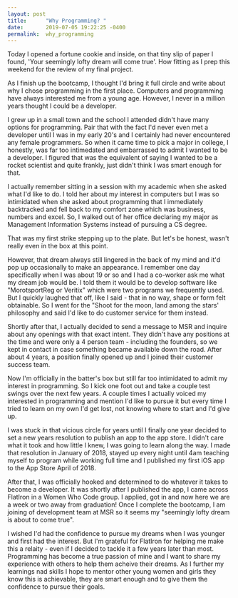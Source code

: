 ```yaml
---
layout: post
title:      "Why Programming? "
date:       2019-07-05 19:22:25 -0400
permalink:  why_programming
---
```



Today I opened a fortune cookie and inside, on that tiny slip of paper I found, 'Your seemingly lofty dream will come true'. How fitting as I prep this weekend for the review of my final project. 

As I finish up the bootcamp, I thought I'd bring it full circle and write about why I chose programming in the first place. Computers and programming have always interested me from a young age. However, I never in a million years thought I could be a developer. 

I grew up in a small town and the school I attended didn't have many options for programming. Pair that with the fact I'd never even met a developer until I was in my early 20's and I certainly had never encountered any female programmers.  So when it came time to pick a major in college, I honestly, was far too intimedated and embarrassed to admit I wanted to be a developer. I figured that was the equivalent of saying I wanted to be a rocket scientist and quite frankly, just didn't think I was smart enough for that. 

I actually remember sitting in a session with my academic when she asked what I'd like to do. I told her about my interest in computers but I was so intimidated when she asked about programming that I immediately backtracked and fell back to my comfort zone which was business, numbers and excel. So, I walked out of her office declaring my major as Management Information Systems instead of pursuing a CS degree. 

That was my first strike stepping up to the plate. But let's be honest, wasn't really even in the box at this point. 

However, that dream always still lingered in the back of my mind and it'd pop up occasionally to make an appearance. I remember one day specifically when I was about 19 or so and I had a co-worker ask me what my dream job would be. I told them it would be to develop software like "MorotsportReg or Veritix" which were two programs we frequently used. But I quickly laughed that off, like I said - that in no way, shape or form felt obtainable. So I went for the "Shoot for the moon, land among the stars' philosophy and said I'd like to do customer service for them instead. 

Shortly after that, I actually decided to send a message to MSR and inquire about any openings with that exact intent. They didn't have any positions at the time and were only a 4 person team - including the founders, so we kept in contact in case something became available down the road. After about 4 years, a position finally opened up and I joined their customer success team. 

Now I'm officially in the batter's box but still far too intimidated to admit my interest in programming. So I kick one foot out and take a couple test swings over the next few years. A couple times I actually voiced my interested in programming and mention I'd like to pursue it but every time I tried to learn on my own I'd get lost, not knowing where to start and I'd give up. 

I was stuck in that vicious circle for years until I finally one year decided to set a new years resolution to publish an app to the app store. I didn't care what it took and how little I knew, I was going to learn along the way. I made that resolution in January of 2018, stayed up every night until 4am teaching myself to program while working full time and I published my first iOS app to the App Store April of 2018. 

After that, I was officially hooked and determined to do whatever it takes to become a developer.  It was shortly after I published the app, I came across FlatIron in a Women Who Code group. I applied, got in and now here we are a week or two away from graduation! Once I complete the bootcamp, I am joining of development team at MSR so it seems my "seemingly lofty dream is about to come true". 

I wished I'd had the confidence to pursue my dreams when I was younger and first had the interest. But I'm grateful for FlatIron for helping me make this a relaity - even if I decided to tackle it a few years later than most. Programming has become a true passion of mine and I want to share my experience with others to help them acheive their dreams. As I further my learnings nad skills I hope to mentor other young women and girls they know this is achievable, they are smart enough and to give them the confidence to pursue their goals. 



